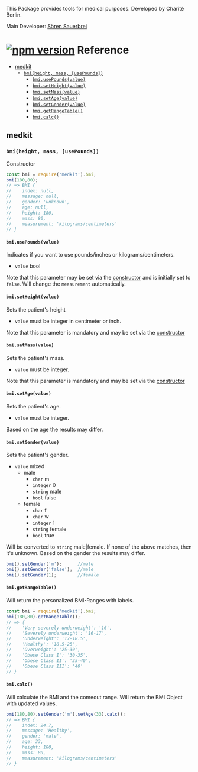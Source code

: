 
This Package provides tools for medical purposes. Developed by Charité Berlin.

Main Developer: [Sören Sauerbrei](https://github.com/Sauerbrei)

# [![npm version](https://badge.fury.io/js/medkit.svg)](https://badge.fury.io/js/medkit.svg) Reference

- [medkit](#medkit)
  - [`bmi(height, mass, [usePounds])`](#bmiheight-mass-usepounds)
    - [`bmi.usePounds(value)`](#bmiusepoundsvalue)
    - [`bmi.setHeight(value)`](#bmisetheightvalue)
    - [`bmi.setMass(value)`](#bmisetmassvalue)
    - [`bmi.setAge(value)`](#bmisetagevalue)
    - [`bmi.setGender(value)`](#bmisetgendervalue)
    - [`bmi.getRangeTable()`](#bmigetrangetable)
    - [`bmi.calc()`](#bmicalc)
  

## medkit

### `bmi(height, mass, [usePounds])`
Constructor

```js
const bmi = require('medkit').bmi;
bmi(180,80);
// => BMI {
//    index: null,
//    message: null,
//    gender: 'unknown',
//    age: null,
//    height: 180,
//    mass: 80,
//    measurement: 'kilograms/centimeters'
// }
```



#### `bmi.usePounds(value)`

Indicates if you want to use pounds/inches or kilograms/centimeters.
* `value` bool

Note that this parameter may be set via the [constructor](#bmi) and is initially set to `false`.
Will change the `measurement` automatically.



#### `bmi.setHeight(value)`

Sets the patient's height
* `value` must be integer in centimeter or inch.

Note that this parameter is mandatory and may be set via the [constructor](#bmiheight-mass-usepounds)



#### `bmi.setMass(value)`

Sets the patient's mass.
* `value` must be integer.

Note that this parameter is mandatory and may be set via the [constructor](#bmiheight-mass-usepounds)



#### `bmi.setAge(value)`

Sets the patient's age.
* `value` must be integer.

Based on the age the results may differ.



#### `bmi.setGender(value)`

Sets the patient's gender.
* `value` mixed
    * male
         * `char` m
         * `integer` 0
         * `string` male
         * `bool` false
    * female
         * `char` f
         * `char` w
         * `integer` 1
         * `string` female
         * `bool` true

Will be converted to `string` male|female. If none of the above matches, then it's unknown. Based on the gender the results may differ.

```js
bmi().setGender('m');      //male
bmi().setGender('false');  //male
bmi().setGender(1);        //female
```





#### `bmi.getRangeTable()`

Will return the personalized BMI-Ranges with labels. 

```js
const bmi = require('medkit').bmi;
bmi(180,80).getRangeTable();
// => {
//    'Very severely underweight': '16',
//    'Severely underweight': '16-17',
//    'Underweight': '17-18.5',
//    'Healthy': '18.5-25',
//    'Overweight': '25-30',
//    'Obese Class I': '30-35',
//    'Obese Class II': '35-40',
//    'Obese Class III': '40'
// }
```

#### `bmi.calc()`

Will calculate the BMI and the comeout range. Will return the BMI Object with updated values.

```js
bmi(180,80).setGender('m').setAge(33).calc();
// => BMI {
//    index: 24.7,
//    message: 'Healthy',
//    gender: 'male',
//    age: 33,
//    height: 180,
//    mass: 80,
//    measurement: 'kilograms/centimeters'
// }
```

